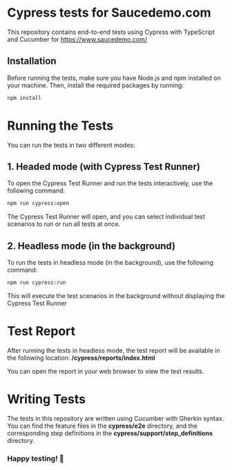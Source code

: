 # Cypress tests for Saucedemo.com

This repository contains end-to-end tests using Cypress with TypeScript and Cucumber for https://www.saucedemo.com/

## Installation

Before running the tests, make sure you have Node.js and npm installed on your machine. Then, install the required packages by running:

```bash
npm install
```

# Running the Tests

You can run the tests in two different modes:

## 1. Headed mode (with Cypress Test Runner)

To open the Cypress Test Runner and run the tests interactively, use the following command:

```bash
npm run cypress:open
```

The Cypress Test Runner will open, and you can select individual test scenarios to run or run all tests at once.

## 2. Headless mode (in the background)

To run the tests in headless mode (in the background), use the following command:

```bash
npm run cypress:run
```

This will execute the test scenarios in the background without displaying the Cypress Test Runner

# Test Report

After running the tests in headless mode, the test report will be available in the following location: **/cypress/reports/index.html**

You can open the report in your web browser to view the test results.

# Writing Tests

The tests in this repository are written using Cucumber with Gherkin syntax. You can find the feature files in the **cypress/e2e** directory, and the corresponding step definitions in the **cypress/support/step_definitions** directory.

### Happy testing! 🚀
